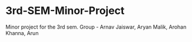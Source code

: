 # 3rd-SEM-Minor-Project
Minor project for the 3rd sem. Group - Arnav Jaiswar, Aryan Malik, Arohan Khanna, Arun
